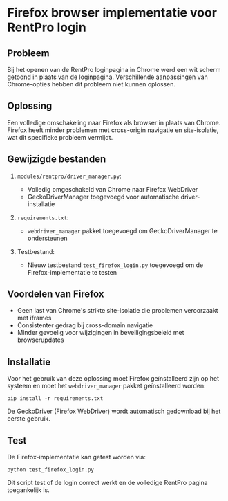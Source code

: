 # Firefox browser implementatie voor RentPro login

## Probleem
Bij het openen van de RentPro loginpagina in Chrome werd een wit scherm getoond in plaats van de loginpagina. Verschillende aanpassingen van Chrome-opties hebben dit probleem niet kunnen oplossen.

## Oplossing
Een volledige omschakeling naar Firefox als browser in plaats van Chrome. Firefox heeft minder problemen met cross-origin navigatie en site-isolatie, wat dit specifieke probleem vermijdt.

## Gewijzigde bestanden

1. `modules/rentpro/driver_manager.py`:
   - Volledig omgeschakeld van Chrome naar Firefox WebDriver
   - GeckoDriverManager toegevoegd voor automatische driver-installatie

2. `requirements.txt`:
   - `webdriver_manager` pakket toegevoegd om GeckoDriverManager te ondersteunen

3. Testbestand:
   - Nieuw testbestand `test_firefox_login.py` toegevoegd om de Firefox-implementatie te testen

## Voordelen van Firefox
- Geen last van Chrome's strikte site-isolatie die problemen veroorzaakt met iframes
- Consistenter gedrag bij cross-domain navigatie
- Minder gevoelig voor wijzigingen in beveiligingsbeleid met browserupdates

## Installatie
Voor het gebruik van deze oplossing moet Firefox geïnstalleerd zijn op het systeem en moet het `webdriver_manager` pakket geïnstalleerd worden:

```
pip install -r requirements.txt
```

De GeckoDriver (Firefox WebDriver) wordt automatisch gedownload bij het eerste gebruik.

## Test
De Firefox-implementatie kan getest worden via:

```
python test_firefox_login.py
```

Dit script test of de login correct werkt en de volledige RentPro pagina toegankelijk is.
